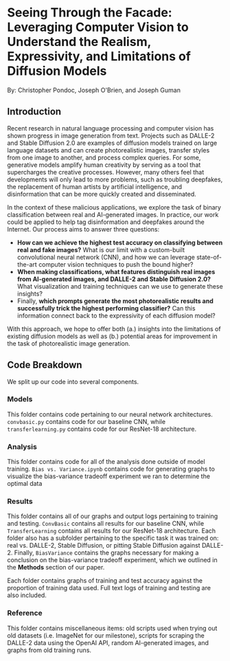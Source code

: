 # Seeing Through the Facade: Leveraging Computer Vision to Understand the Realism, Expressivity, and Limitations of Diffusion Models
By: Christopher Pondoc, Joseph O'Brien, and Joseph Guman

## Introduction
Recent research in natural language processing and computer vision has shown progress in image generation from text. Projects such as DALLE-2 and Stable Diffusion 2.0 are examples of diffusion models trained on large language datasets and can create photorealistic images, transfer styles from one image to another, and process complex queries. For some, generative models amplify human creativity by serving as a tool that supercharges the creative processes. However, many others feel that developments will only lead to more problems, such as troubling deepfakes, the replacement of human artists by artificial intelligence, and disinformation that can be more quickly created and disseminated.

In the context of these malicious applications, we explore the task of binary classification between real and AI-generated images. In practice, our work could be applied to help tag disinformation and deepfakes around the Internet. Our process aims to answer three questions:
- **How can we achieve the highest test accuracy on classifying between real and fake images?** What is our limit with a custom-built convolutional neural network (CNN), and how we can leverage state-of-the-art computer vision techniques to push the bound higher?
- **When making classifications, what features distinguish real images from AI-generated images, and DALLE-2 and Stable Diffusion 2.0?** What visualization and training techniques can we use to generate these insights?
- Finally, **which prompts generate the most photorealistic results and successfully trick the highest performing classifier?** Can this information connect back to the expressivity of each diffusion model?

With this approach, we hope to offer both (a.) insights into the limitations of existing diffusion models as well as (b.) potential areas for improvement in the task of photorealistic image generation.

## Code Breakdown
We split up our code into several components.

### Models
This folder contains code pertaining to our neural network architectures. `convbasic.py` contains code for our baseline CNN, while `transferlearning.py` contains code for our ResNet-18 architecture.

### Analysis
This folder contains code for all of the analysis done outside of model training. `Bias vs. Variance.ipynb` contains code for generating graphs to visualize the bias-variance tradeoff experiment we ran to determine the optimal data

### Results
This folder contains all of our graphs and output logs pertaining to training and testing. `ConvBasic` contains all results for our baseline CNN, while `TransferLearning` contains all results for our ResNet-18 architecture. Each folder also has a subfolder pertaining to the specific task it was trained on: real vs. DALLE-2, Stable Diffusion, or pitting Stable Diffusion against DALLE-2. Finally, `BiasVariance` contains the graphs necessary for making a conclusion on the bias-variance tradeoff experiment, which we outlined in the **Methods** section of our paper.

Each folder contains graphs of training and test accuracy against the proportion of training data used. Full text logs of training and testing are also included. 

### Reference
This folder contains miscellaneous items: old scripts used when trying out old datasets (i.e. ImageNet for our milestone), scripts for scraping the DALLE-2 data using the OpenAI API, random AI-generated images, and graphs from old training runs.

